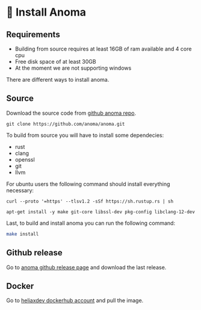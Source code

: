 # 💾 Install Anoma

## Requirements

- Building from source requires at least 16GB of ram available and 4 core cpu
- Free disk space of at least 30GB
- At the moment we are not supporting windows

There are different ways to install anoma.

## Source

Download the source code from [github anoma repo](https://github.com/anoma/anoma).
```shell
git clone https://github.com/anoma/anoma.git
```
To build from source you will have to install some dependecies:
- rust
- clang
- openssl
- git
- llvm

For ubuntu users the following command should install everything necessary:
```shell
curl --proto '=https' --tlsv1.2 -sSf https://sh.rustup.rs | sh

apt-get install -y make git-core libssl-dev pkg-config libclang-12-dev
```

Last, to build and install anoma you can run the following command:

```bash
make install
```

## Github release

Go to [anoma github release page](https://github.com/anoma/anoma/releases) and download the last release.


## Docker

Go to [heliaxdev dockerhub account](https://hub.docker.com/r/heliaxdev/anoma) and pull the image.
